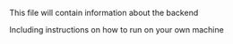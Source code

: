 This file will contain information about the backend

Including instructions on how to run on your own machine
